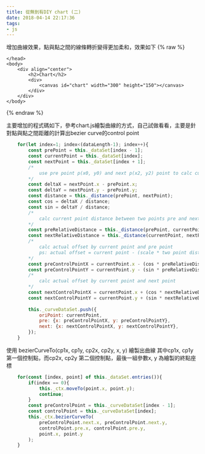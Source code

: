 ```yaml
---
title: 從無到有DIY chart (二)
date: 2018-04-14 22:17:36
tags:
- js
---
```


增加曲線效果，點與點之間的線條轉折變得更加柔和，效果如下
{% raw %}
<html>
    <head>
    
    </head>
    <body>
        <div align="center">
            <h2>Chart</h2>
            <div>
                <canvas id="chart" width="300" height="150"></canvas>
            </div>
        </div>
    </body>
</html>
<script language="javascript">
class Chart{
    constructor(params){
    this._LINE_TENSION = 0.2
    this._LINE_WIDTH_ORI = 2;
    this._LINE_WIDTH_FOCUS = 5;
    this._COLOR_GRAY = 'gray';
    this._COLOR_WHITE = 'white';
    
    this._id = params.id;
    this._matrix = params.matrix;
    this._radius = params.radius;
    this._dataSet = [];
    this._curveDataSet = [];
    
    this._canvas;
    this._canvasWidth;
    this._canvasHeight;
    this._ctx;
    this._preFocusPoint;
    
    this._Coordinate;
    
    this._init();
    }

    _init(){
        this._canvas = document.getElementById(this._id);
        if(!this._canvas.getContext){
            throw "can't get canvas context!";
        }
        this._canvasWidth = this._canvas.width;
        this._canvasHeight = this._canvas.height;
        this._ctx = this._canvas.getContext('2d');
    
        this._initCoordinate();
        this._initDataSet();
        this._initCurveLines();
        this._bindMouseEvent();
        this.draw();
    }
    
    _initCoordinate(){
        this._Coordinate = new Coordinate({
            canvas: this._canvas,
            matrix: this._matrix
        });
    }

    _initDataSet(){
        for(const [index, point] of this._matrix.entries()){
            var reverseY = this._canvasHeight - point[1];
            this._dataSet.push({
                index: index,
                x: point[0],
                y: reverseY,
                color: this._randomColor()
            });
        }
    }
    
    _initFrame(){
        const rect = this._Coordinate.getChartBoundingRect();
        this._drawRect({
            x: 0,
            y: 0,
            width: this._canvasWidth,
            height: this._canvasHeight,
            lineWidth: this._LINE_WIDTH_ORI,
            color: this._COLOR_GRAY
        });
        
        this._drawRect({
            x: 0,
            y: 0,
            width: this._canvasWidth,
            height: this._canvasHeight,
            lineWidth: this._LINE_WIDTH_ORI,
            color: this._COLOR_GRAY
        });
    }
    
    _initLines(){
        this._ctx.beginPath();
        const dataLength = this._dataSet.length;
        if(dataLength < 2) return;
        if(dataLength == 2){
            const firstPoint = this._dataSet[0];
            const secondPoint = this._dataSet[1];
            this._ctx.moveTo(firstPoint.x, firstPoint.y);
            this._ctx.lineTo(secondPoint.x, secondPoint.y);
            this._ctx.stroke();
            return;
        }
        
        for(const [index, point] of this._dataSet.entries()){
            if(index == 0){
                this._ctx.moveTo(point.x, point.y);
                continue;
            }
            const preControlPoint = this._curveDataSet[index - 1];
            const controlPoint = this._curveDataSet[index];
            this._ctx.bezierCurveTo(
                preControlPoint.next.x, preControlPoint.next.y, 
                controlPoint.pre.x, controlPoint.pre.y, 
                point.x, point.y
            );            
        }
        this._ctx.stroke();
    }
    
    _showControlPoint(){
        for(const [index, point] of this._dataSet.entries()){
            if(index == 0){
                continue;
            }
            const preControlPoint = this._curveDataSet[index - 1];
            const controlPoint = this._curveDataSet[index];
            
            this._drawCircle({x: preControlPoint.next.x, y: preControlPoint.next.y, radius: 2, lineWidth: 1, color: preControlPoint.oriPoint.color});
            this._drawCircle({x: controlPoint.pre.x,     y: controlPoint.pre.y,     radius: 2, lineWidth: 1, color: controlPoint.oriPoint.color});
            
            this._ctx.stroke();
        }
    }
    
    _initCircles(){
        const _self = this;
        this._dataSet.forEach((point) => {
            _self._drawCircle({
                x: point.x, 
                y: point.y, 
                radius: _self._radius, 
                lineWidth: _self._LINE_WIDTH_ORI,
                color: point.color
            });
        });
    }
    
    _initCurveLines(){
        const dataLength = this._dataSet.length;
        /*
            less than three points don't need to use curve
        */
        if(dataLength <= 2) return;
        for(let index=1; index<(dataLength-1); index++){
            const prePoint = this._dataSet[index - 1];
            const currentPoint = this._dataSet[index];
            const nextPoint = this._dataSet[index + 1];
            /*
                use pre point p(x0, y0) and next p(x2, y2) point to calc current point p(x1, y1) offset scale
            */
            const deltaX = nextPoint.x - prePoint.x;
            const deltaY = nextPoint.y - prePoint.y;
            const distance = this._distance(prePoint, nextPoint);
            const cos = deltaX / distance;
            const sin = deltaY / distance;
            /*
                calc current point distance between two points pre and next
            */
            const preRelativeDistance = this._distance(prePoint, currentPoint);
            const nextRelativeDistance = this._distance(currentPoint, nextPoint);
            /*
                calc actual offset by current point and pre point
                ps: actual offset = current point - (scale * two point distance * tension)
            */
            const preControlPointX = currentPoint.x - (cos * preRelativeDistance * this._LINE_TENSION);
            const preControlPointY = currentPoint.y - (sin * preRelativeDistance * this._LINE_TENSION);
            /*
                calc actual offset by current point and next point
            */
            const nextControlPointX = currentPoint.x + (cos * nextRelativeDistance * this._LINE_TENSION);
            const nextControlPointY = currentPoint.y + (sin * nextRelativeDistance * this._LINE_TENSION);
            /*
                
            */
            this._curveDataSet.push({
                oriPoint: currentPoint,
                pre: {x: preControlPointX, y: preControlPointY}, 
                next: {x: nextControlPointX, y: nextControlPointY},
            });
            
        }
    
        const firstPoint = this._dataSet[0];
        const secondCurvePoint = this._curveDataSet[1];
        this._curveDataSet.unshift({
            oriPoint: firstPoint,
            next: {
                x: (firstPoint.x + secondCurvePoint.pre.x) / 2,
                y: (firstPoint.y + secondCurvePoint.pre.y) / 2
            }
        });
        
        const lastPoint = this._dataSet[dataLength - 1];
        const secondLastCurvePoint = this._curveDataSet[dataLength - 2];
        this._curveDataSet.push({
            oriPoint: lastPoint,
            pre: {
                x: (lastPoint.x + secondLastCurvePoint.next.x) / 2, 
                y: (lastPoint.y + secondLastCurvePoint.next.y) / 2
            }
        });
    }
    
    _bindMouseEvent(){
        const _self = this;
        this._canvas.addEventListener("mousemove", (event) => {
            const rect = _self._canvas.getBoundingClientRect();
            const x = event.clientX - rect.left;
            const y = event.clientY - rect.top;
            _self._findNearPointByMouse({x: x, y: y});
        });
    }
    
    _randomColor(){
        return '#' + (Math.random() * 0xFFFFFF << 0).toString(16);
    }
    
    _drawRect(params){
        this._ctx.lineWidth = params.lineWidth;
        this._ctx.strokeStyle = params.color;
        this._ctx.beginPath();
        this._ctx.rect(params.x, params.y, params.width, params.height);
        this._ctx.stroke();
    }
    
    _drawLine(point1, point2){
        this._ctx.lineWidth = point2.lineWidth;
        this._ctx.strokeStyle = point2.color;
        this._ctx.beginPath();
        this._ctx.moveTo(point1.x, point1.y);
        this._ctx.lineTo(point2.x, point2.y);
        this._ctx.stroke();
    }

    _drawCircle(point){
        this._ctx.lineWidth = point.lineWidth;
        this._ctx.beginPath();
        this._ctx.arc(point.x, point.y, point.radius, 0, 2 * Math.PI);
        this._ctx.strokeStyle = point.color;
        this._ctx.fillStyle  = point.color;
        this._ctx.fill();
        this._ctx.stroke();
    }
    
    _drawFocusPoint(point){
        this._drawCircle({x: point.x, y: point.y, radius: this._radius, lineWidth: this._LINE_WIDTH_FOCUS, color: point.color});
    }
    
    _findNearPointByMouse(mousePos){
        let minDistancePoint;
        let minDistance = Number.MAX_VALUE;
        for(var index=0, size= this._dataSet.length; index<size; index++){
            const currentPos = this._dataSet[index];
            const distanceBetweenTwoPoints = this._distance(currentPos, mousePos);
            
            if(minDistance > distanceBetweenTwoPoints){
                minDistancePoint = currentPos;
                minDistance = Math.min(minDistance, distanceBetweenTwoPoints);
            }
        }
        if(!this._preFocusPoint){
            this._drawFocusPoint(minDistancePoint);
            this._preFocusPoint = minDistancePoint;
            return;
        }
        /*
            if pre point isn't self, it's need to render
        */
        if(this._preFocusPoint.index !== minDistancePoint.index){
            this.render();
            this._drawFocusPoint(minDistancePoint);
        }
        this._preFocusPoint = minDistancePoint;
    }
    
    _distance(point1, point2){
        return Math.sqrt(Math.pow(point1.x - point2.x, 2) + Math.pow(point1.y - point2.y, 2));
    }
    
    _clear(){
        this._ctx.clearRect(0, 0, this._canvasWidth, this._canvasHeight);
    }
    
    /* public */
    draw(){
        this._initFrame();
        this._initLines();
        this._initCircles();
    }
    
    render(){
        this._clear();
        this.draw();
        console.log('render');
    }

    printDataSet(){
        console.log('dataSet', this._dataSet);
    }
}

class Coordinate{
    constructor(params){
        this._LEFT_OFFSET = 20;
        this._BOTTOM_OFFSET = 20;
        this._TOP_OFFSET = 10;
        this._RIGHT_OFFSET = 10;
        
        this._canvas = params.canvas;
        this._oriMatrix = params.matrix;
        
        this._chartBoundingRect;
        this._xAxis;
        this._yAxis;
        
        this._init();
    }
    
    _init(){
        this._initChartBoundingRect();
        this._initXAxisAndYAxis();
    }
    
    _initChartBoundingRect(){
        const oriCanvasRect = this._canvas.getBoundingClientRect();
        //console.log(oriCanvasRect);
        this._chartBoundingRect = {
            left: 0 + this._LEFT_OFFSET,
            top: 0 + this._TOP_OFFSET,
            bottom: oriCanvasRect.height - this._BOTTOM_OFFSET,
            right: oriCanvasRect.width - this._RIGHT_OFFSET,
            
            width: oriCanvasRect.width - this._LEFT_OFFSET - this._RIGHT_OFFSET,
            height: oriCanvasRect.height - this._BOTTOM_OFFSET - this._TOP_OFFSET,
        }
        console.log(this._chartBoundingRect);
    }

    _initXAxisAndYAxis(){
        let xMax = Number.MIN_VALUE;
        let xMin = Number.MAX_VALUE;
        
        let yMax = Number.MIN_VALUE;
        let yMin = Number.MAX_VALUE;
        
        this._oriMatrix.forEach((point) => {
            const x = point[0];
            const y = point[1];
            
            xMax = Math.max(xMax, x);
            xMin = Math.min(xMin, x);
            
            yMax = Math.max(yMax, y);
            yMin = Math.min(yMin, y);
        });
        
        const xNormal = (xMax - xMin);
        const yNormal = (yMax - yMin);
    }
    
    getChartBoundingRect(){
        return this._chartBoundingRect;
    }
}

(function(global){
    const canvasId = 'chart';
    const matrix = [[10, 90], [30, 40], [70, 80], [90, 40], [120, 120], [150, 10], [190, 70]];
    const radius = 4;
    const chart = new Chart({
        id: canvasId, 
        matrix: matrix,
        radius: radius
    });
    chart.draw();
    chart.printDataSet();
    console.log('chart', chart);
    console.log(chart._id);
})(this);
</script>
{% endraw %}

主要增加的程式碼如下，參考chart.js繪製曲線的方式，自己試做看看，主要是針對點與點之間距離的計算出bezier curve的control point
```js
    for(let index=1; index<(dataLength-1); index++){
        const prePoint = this._dataSet[index - 1];
        const currentPoint = this._dataSet[index];
        const nextPoint = this._dataSet[index + 1];
        /*
            use pre point p(x0, y0) and next p(x2, y2) point to calc current point p(x1, y1) offset scale
        */
        const deltaX = nextPoint.x - prePoint.x;
        const deltaY = nextPoint.y - prePoint.y;
        const distance = this._distance(prePoint, nextPoint);
        const cos = deltaX / distance;
        const sin = deltaY / distance;
        /*
            calc current point distance between two points pre and next
        */
        const preRelativeDistance = this._distance(prePoint, currentPoint);
        const nextRelativeDistance = this._distance(currentPoint, nextPoint);
        /*
            calc actual offset by current point and pre point
            ps: actual offset = current point - (scale * two point distance * tension)
        */
        const preControlPointX = currentPoint.x - (cos * preRelativeDistance * this._LINE_TENSION);// _LINE_TENSION = 0.2
        const preControlPointY = currentPoint.y - (sin * preRelativeDistance * this._LINE_TENSION);
        /*
            calc actual offset by current point and next point
        */
        const nextControlPointX = currentPoint.x + (cos * nextRelativeDistance * this._LINE_TENSION);
        const nextControlPointY = currentPoint.y + (sin * nextRelativeDistance * this._LINE_TENSION);
        
        this._curveDataSet.push({
            oriPoint: currentPoint,
            pre: {x: preControlPointX, y: preControlPointY}, 
            next: {x: nextControlPointX, y: nextControlPointY},
        });
    }
```

使用 bezierCurveTo(cp1x, cp1y, cp2x, cp2y, x, y) 繪製出曲線
其中cp1x, cp1y 第一個控制點，而cp2x, cp2y 第二個控制點，最後一組參數x, y 為繪製的終點座標

```js
    for(const [index, point] of this._dataSet.entries()){
        if(index == 0){
            this._ctx.moveTo(point.x, point.y);
            continue;
        }
        const preControlPoint = this._curveDataSet[index - 1];
        const controlPoint = this._curveDataSet[index];
        this._ctx.bezierCurveTo(
            preControlPoint.next.x, preControlPoint.next.y, 
            controlPoint.pre.x, controlPoint.pre.y, 
            point.x, point.y
        );            
    }
```
